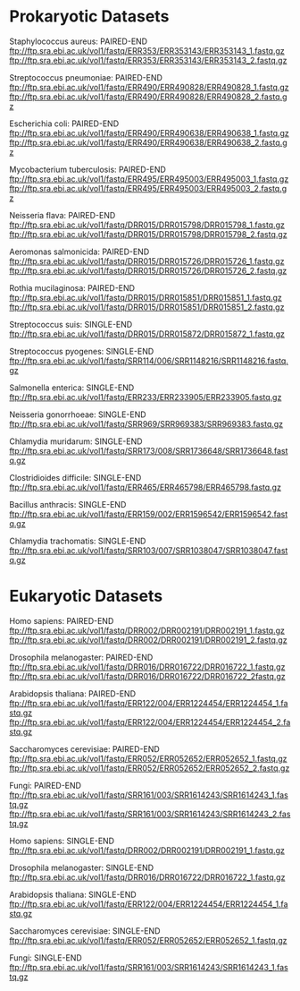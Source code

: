 # Prokaryotic Datasets

Staphylococcus aureus: PAIRED-END	
ftp://ftp.sra.ebi.ac.uk/vol1/fastq/ERR353/ERR353143/ERR353143_1.fastq.gz	
ftp://ftp.sra.ebi.ac.uk/vol1/fastq/ERR353/ERR353143/ERR353143_2.fastq.gz

Streptococcus pneumoniae: PAIRED-END	
ftp://ftp.sra.ebi.ac.uk/vol1/fastq/ERR490/ERR490828/ERR490828_1.fastq.gz	
ftp://ftp.sra.ebi.ac.uk/vol1/fastq/ERR490/ERR490828/ERR490828_2.fastq.gz

Escherichia coli: PAIRED-END	
ftp://ftp.sra.ebi.ac.uk/vol1/fastq/ERR490/ERR490638/ERR490638_1.fastq.gz	
ftp://ftp.sra.ebi.ac.uk/vol1/fastq/ERR490/ERR490638/ERR490638_2.fastq.gz

Mycobacterium tuberculosis: PAIRED-END	
ftp://ftp.sra.ebi.ac.uk/vol1/fastq/ERR495/ERR495003/ERR495003_1.fastq.gz	
ftp://ftp.sra.ebi.ac.uk/vol1/fastq/ERR495/ERR495003/ERR495003_2.fastq.gz

Neisseria flava: PAIRED-END	
ftp://ftp.sra.ebi.ac.uk/vol1/fastq/DRR015/DRR015798/DRR015798_1.fastq.gz	
ftp://ftp.sra.ebi.ac.uk/vol1/fastq/DRR015/DRR015798/DRR015798_2.fastq.gz

Aeromonas salmonicida: PAIRED-END	
ftp://ftp.sra.ebi.ac.uk/vol1/fastq/DRR015/DRR015726/DRR015726_1.fastq.gz	
ftp://ftp.sra.ebi.ac.uk/vol1/fastq/DRR015/DRR015726/DRR015726_2.fastq.gz

Rothia mucilaginosa: PAIRED-END	
ftp://ftp.sra.ebi.ac.uk/vol1/fastq/DRR015/DRR015851/DRR015851_1.fastq.gz	
ftp://ftp.sra.ebi.ac.uk/vol1/fastq/DRR015/DRR015851/DRR015851_2.fastq.gz

Streptococcus suis: SINGLE-END	
ftp://ftp.sra.ebi.ac.uk/vol1/fastq/DRR015/DRR015872/DRR015872_1.fastq.gz	

Streptococcus pyogenes: SINGLE-END	
ftp://ftp.sra.ebi.ac.uk/vol1/fastq/SRR114/006/SRR1148216/SRR1148216.fastq.gz	

Salmonella enterica: SINGLE-END	
ftp://ftp.sra.ebi.ac.uk/vol1/fastq/ERR233/ERR233905/ERR233905.fastq.gz	

Neisseria gonorrhoeae: SINGLE-END	
ftp://ftp.sra.ebi.ac.uk/vol1/fastq/SRR969/SRR969383/SRR969383.fastq.gz	

Chlamydia muridarum: SINGLE-END	
ftp://ftp.sra.ebi.ac.uk/vol1/fastq/SRR173/008/SRR1736648/SRR1736648.fastq.gz	

Clostridioides difficile: SINGLE-END	
ftp://ftp.sra.ebi.ac.uk/vol1/fastq/ERR465/ERR465798/ERR465798.fastq.gz	

Bacillus anthracis: SINGLE-END	
ftp://ftp.sra.ebi.ac.uk/vol1/fastq/ERR159/002/ERR1596542/ERR1596542.fastq.gz	

Chlamydia trachomatis: SINGLE-END	
ftp://ftp.sra.ebi.ac.uk/vol1/fastq/SRR103/007/SRR1038047/SRR1038047.fastq.gz	


# Eukaryotic Datasets

Homo sapiens: PAIRED-END		
ftp://ftp.sra.ebi.ac.uk/vol1/fastq/DRR002/DRR002191/DRR002191_1.fastq.gz
ftp://ftp.sra.ebi.ac.uk/vol1/fastq/DRR002/DRR002191/DRR002191_2.fastq.gz

Drosophila melanogaster: PAIRED-END	
ftp://ftp.sra.ebi.ac.uk/vol1/fastq/DRR016/DRR016722/DRR016722_1.fastq.gz
ftp://ftp.sra.ebi.ac.uk/vol1/fastq/DRR016/DRR016722/DRR016722_2fastq.gz

Arabidopsis thaliana: PAIRED-END		
ftp://ftp.sra.ebi.ac.uk/vol1/fastq/ERR122/004/ERR1224454/ERR1224454_1.fastq.gz
ftp://ftp.sra.ebi.ac.uk/vol1/fastq/ERR122/004/ERR1224454/ERR1224454_2.fastq.gz

Saccharomyces cerevisiae: PAIRED-END		
ftp://ftp.sra.ebi.ac.uk/vol1/fastq/ERR052/ERR052652/ERR052652_1.fastq.gz
ftp://ftp.sra.ebi.ac.uk/vol1/fastq/ERR052/ERR052652/ERR052652_2.fastq.gz

Fungi: PAIRED-END		
ftp://ftp.sra.ebi.ac.uk/vol1/fastq/SRR161/003/SRR1614243/SRR1614243_1.fastq.gz
ftp://ftp.sra.ebi.ac.uk/vol1/fastq/SRR161/003/SRR1614243/SRR1614243_2.fastq.gz

Homo sapiens: SINGLE-END		
ftp://ftp.sra.ebi.ac.uk/vol1/fastq/DRR002/DRR002191/DRR002191_1.fastq.gz

Drosophila melanogaster: SINGLE-END		
ftp://ftp.sra.ebi.ac.uk/vol1/fastq/DRR016/DRR016722/DRR016722_1.fastq.gz

Arabidopsis thaliana: SINGLE-END		
ftp://ftp.sra.ebi.ac.uk/vol1/fastq/ERR122/004/ERR1224454/ERR1224454_1.fastq.gz

Saccharomyces cerevisiae: SINGLE-END		
ftp://ftp.sra.ebi.ac.uk/vol1/fastq/ERR052/ERR052652/ERR052652_1.fastq.gz

Fungi: SINGLE-END		
ftp://ftp.sra.ebi.ac.uk/vol1/fastq/SRR161/003/SRR1614243/SRR1614243_1.fastq.gz
